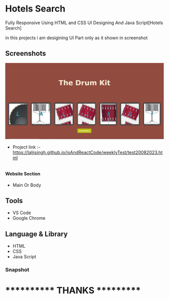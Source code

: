 
# Hotels Search 

Fully Responsive Using HTML and CSS UI Designing
And Java Script[Hotels Search]

in this projects i am desigining UI Part only as it shown in screenshot

## Screenshots

![App Screenshot](https://github.com/laljisingh/jsAndReactCode/blob/main/weeklyTest/images/Capture.JPG?raw=true)

- Project link :-  https://laljisingh.github.io/jsAndReactCode/weeklyTest/test20082023.html

```

```

#### Website Section
* Main Or Body
## Tools
- VS Code
- Google Chrome
## Language & Library
- HTML
- CSS
- Java Script
### Snapshot




# ********** **THANKS** *********






